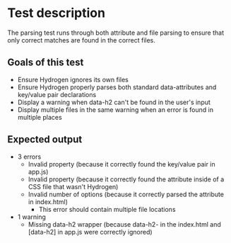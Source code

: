 # Test description

The parsing test runs through both attribute and file parsing to ensure that only correct matches are found in the correct files.

## Goals of this test

- Ensure Hydrogen ignores its own files
- Ensure Hydrogen properly parses both standard data-attributes and key/value pair declarations
- Display a warning when data-h2 can't be found in the user's input
- Display multiple files in the same warning when an error is found in multiple places

## Expected output

- 3 errors
  - Invalid property (because it correctly found the key/value pair in app.js)
  - Invalid property (because it correctly found the attribute inside of a CSS file that wasn't Hydrogen)
  - Invalid number of options (because it correctly parsed the attribute in index.html)
    - This error should contain multiple file locations
- 1 warning
  - Missing data-h2 wrapper (because data-h2- in the index.html and \[data-h2\] in app.js were correctly ignored)
